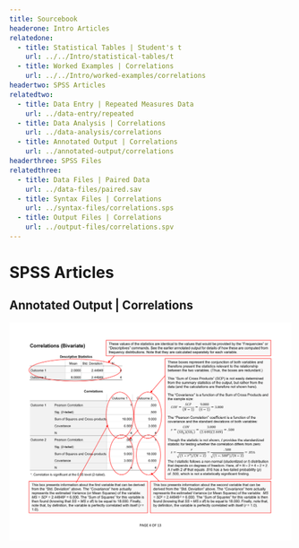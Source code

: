 ```yaml
---
title: Sourcebook
headerone: Intro Articles
relatedone:
  - title: Statistical Tables | Student's t
    url: ../../Intro/statistical-tables/t
  - title: Worked Examples | Correlations
    url: ../../Intro/worked-examples/correlations
headertwo: SPSS Articles
relatedtwo:
  - title: Data Entry | Repeated Measures Data
    url: ../data-entry/repeated
  - title: Data Analysis | Correlations
    url: ../data-analysis/correlations
  - title: Annotated Output | Correlations
    url: ../annotated-output/correlations
headerthree: SPSS Files
relatedthree:
  - title: Data Files | Paired Data
    url: ../data-files/paired.sav
  - title: Syntax Files | Correlations
    url: ../syntax-files/correlations.sps
  - title: Output Files | Correlations
    url: ../output-files/correlations.spv
---
```


# SPSS Articles

## Annotated Output | Correlations

<p align="center"><kbd><img src="correlations.png"></kbd></p>
